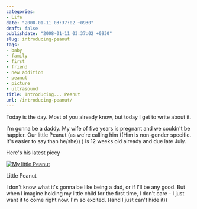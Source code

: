 ```yaml
---
categories:
- Life
date: "2008-01-11 03:37:02 +0930"
draft: false
publishdate: "2008-01-11 03:37:02 +0930"
slug: introducing-peanut
tags:
- baby
- family
- first
- friend
- new addition
- peanut
- picture
- ultrasound
title: Introducing... Peanut
url: /introducing-peanut/
---
```

Today is the day. Most of you already know, but today I get to write
about it.

I'm gonna be a daddy. My wife of five years is pregnant and we couldn't
be happier. Our little Peanut (as we're calling him ((Him is non-gender
specific. It's easier to say than he/she)) ) is 12 weeks old already and
due late July.

Here's his latest piccy

[![My little
Peanut](//farm3.static.flickr.com/2237/2162326578_4092a00ca3.jpg)](http://flickr.com/photos/joshnunn/2162326578/)

Little Peanut

I don't know what it's gonna be like being a dad, or if I'll be any
good. But when I imagine holding my little child for the first time, I
don't care - I just want it to come right now. I'm so excited. ((and I
just can't hide it))